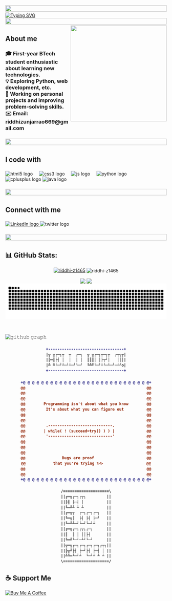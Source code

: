 <img src="https://i.imgur.com/dBaSKWF.gif" height="20" width="100%">
<a href="https://git.io/typing-svg"><img src="https://readme-typing-svg.herokuapp.com?font=fira+code&size=29&pause=1000&color=C77DFF&background=FFFFFF00&center=true&width=700&height=60&lines=Hi+there!+I'm+Riddhi+Zunjarrao;+A+Passionate+Developer+and+Tech+Explorer" alt="Typing SVG" /></a>
<img src="https://i.imgur.com/dBaSKWF.gif" height="20" width="100%">


<img align="right" height="300" width="300" src="https://github.com/user-attachments/assets/1c36f49c-b1e0-47b6-b70f-13d9396b12c7"  />

<h2 align="left">About me</h2>


<h3 align="left">🎓 First-year BTech student enthusiastic about learning new technologies.<br>
💡 Exploring Python, web development, etc.<br>
🌟 Working on personal projects and improving problem-solving skills.<br>
✉️ Email: riddhizunjarrao669@gmail.com

###
<img src="https://i.imgur.com/dBaSKWF.gif" height="20" width="100%">

<h2 align="left">I code with</h2>

###

<div align="left">
  <img src="https://skillicons.dev/icons?i=html" height="40" alt="html5 logo"  />
  <img width="12" />
  <img src="https://skillicons.dev/icons?i=css" height="40" alt="css3 logo"  />
  <img width="12" />
  <img src="https://skillicons.dev/icons?i=js" height="40" alt="js logo"  />
  <img width="12" />
  <img src="https://skillicons.dev/icons?i=py" height="40" alt="python logo"  />
  <img width="12" />
  <img src="https://skillicons.dev/icons?i=cpp" height="40" alt="cplusplus logo"  />
  <img src="https://cdn.jsdelivr.net/gh/devicons/devicon/icons/java/java-original.svg" height="40" alt="java logo"  />
</div>


###
<img src="https://i.imgur.com/dBaSKWF.gif" height="20" width="100%">

<h2 align="left">Connect with me</h2>

###

<div align="left">
 <a href="https://www.linkedin.com/in/riddhi-zunjarrao-03916931a/" target="_blank">
  <img src="https://raw.githubusercontent.com/maurodesouza/profile-readme-generator/master/src/assets/icons/social/linkedin/default.svg" 
       width="52" 
       height="40" 
       alt="LinkedIn logo">
</a>
  <img src="https://raw.githubusercontent.com/maurodesouza/profile-readme-generator/master/src/assets/icons/social/twitter/default.svg" width="52" height="40" alt="twitter logo"  />
</div>


###
<img src="https://i.imgur.com/dBaSKWF.gif" height="20" width="100%">
<h2 align="left">📊 GitHub Stats:</h2>
<p align="center">
<a href="https://github.com/ryo-ma/github-profile-trophy"><img src="https://github-profile-trophy.vercel.app/?username=riddhi-z1465" alt="riddhi-z1465" /></a>
<img align="center" src="https://github-readme-streak-stats.herokuapp.com/?user=riddhi-z1465&" alt="riddhi-z1465" />

<p align="center">
    <img align="center" src="https://github-readme-stats.vercel.app/api?username=riddhi-z1465&show_icons=true&hide_border=false&title_color=94b4a4&amp&icon_color=FFFFFF&amp&text_color=FFFFFF&amp&bg_color=000000&count_private=true&include_all_commits=true"/>
    <img align="center" height="195px" src="https://github-readme-stats.vercel.app/api/top-langs/?username=riddhi-z1465&text_color=FFFFFF&bg_color=000000&title_color=94b4a4&langs_count=15&layout=compact&hide_border=false" />

  <img src="https://raw.githubusercontent.com/riddhi-z1465/riddhi-z1465/output/snake.svg" alt="Snake animation" />
</p>
</details>
<br/>

![𝚐𝚒𝚝𝚑𝚞𝚋 𝚐𝚛𝚊𝚙𝚑](https://github-readme-activity-graph.vercel.app/graph?username=riddhi-z1465&theme=react-dark&hide_border=true&area=true)


<h4 align="center">
  
```diff
+---------------------------------+
|╦ ╦┌─┐┬  ┬  ┌─┐  ╦ ╦┌─┐┬─┐┬  ┌┬┐┬|
|╠═╣├┤ │  │  │ │  ║║║│ │├┬┘│   │││|
|╩ ╩└─┘┴─┘┴─┘└─┘  ╚╩╝└─┘┴└─┴─┘─┴┘o|
+---------------------------------+
```
</h4>

<h4 align="center">
  
```diff
+@ @ @ @ @ @ @ @ @ @ @ @ @ @ @ @ @ @ @ @ @ @ @ @ @ @ @ @+
@@                                                     @@
@@                                                     @@
@@                                                     @@
@@        Programming isn't about what you know        @@
@@         It's about what you can figure out          @@
@@                                                     @@
@@                                                     @@
@@         .----------------------------.              @@
@@        | while( ! (succeed=try() ) ) |              @@
@@         '----------------------------'              @@
@@                                                     @@
@@                                                     @@
@@                                                     @@
@@                Bugs are proof                       @@
@@            that you're trying ✨✨                   @@
@@                                                     @@
@@                                                     @@
+@ @ @ @ @ @ @ @ @ @ @ @ @ @ @ @ @ @ @ @ @ @ @ @ @ @ @ @+
```

</h4>  

<h4 align="center">
  
```diff
/====================\
||╔═╗┌─┐┌┬┐         ||
||║╣ ├─┤ │          ||
||╚═╝┴ ┴ ┴          ||
||╔═╗┬  ┌─┐┌─┐┌─┐   ||
||╚═╗│  ├┤ ├┤ ├─┘   ||
||╚═╝┴─┘└─┘└─┘┴     ||
||╔═╗┌─┐┌┬┐┌─┐      ||
||║  │ │ ││├┤       ||
||╚═╝└─┘─┴┘└─┘      ||
||╦═╗┌─┐┌─┐┌─┐┌─┐┌┬┐||
||╠╦╝├┤ ├─┘├┤ ├─┤ │ ||
||╩╚═└─┘┴  └─┘┴ ┴ ┴ ||
\====================/
```

</h4>



## ☕ Support Me

[![Buy Me A Coffee](https://img.buymeacoffee.com/button-api/?text=Buy%20me%20a%20coffee&emoji=%E2%98%95&slug=Riddhi.1465Z&button_colour=FFDD00&font_colour=000000&font_family=Cookie&outline_colour=000000&coffee_colour=ffffff)](https://www.buymeacoffee.com/Riddhi.1465Z)

